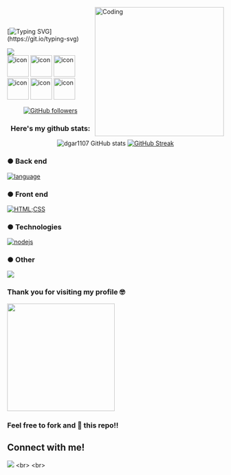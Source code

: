 <img align="right" alt="Coding" width="300" src="https://mir-s3-cdn-cf.behance.net/project_modules/hd/06f21a161921919.63cd7887d0a70.gif">
<br><br>

[![Typing SVG](https://readme-typing-svg.herokuapp.com?font=Architects+Daughter&color=7AF79A&size=30&lines=Hey!+I'm+Dang!;my+English+name+is+Edgar!;I'm+a+software+engineer.)](https://git.io/typing-svg)

<img src="https://profile-counter.glitch.me/Edgar1107/count.svg">


<div align="left">
  <img src="https://techstack-generator.vercel.app/java-icon.svg" alt="icon" width="50" height="50" />
  <img src="https://techstack-generator.vercel.app/python-icon.svg" alt="icon" width="50" height="50" />
  <img src="https://techstack-generator.vercel.app/ts-icon.svg" alt="icon" width="50" height="50" />
  <img src="https://techstack-generator.vercel.app/js-icon.svg" alt="icon"width="50" height="50" />
  <img src="https://techstack-generator.vercel.app/react-icon.svg" alt="icon" width="50" height="50" />
  <img src="https://techstack-generator.vercel.app/cpp-icon.svg" alt="icon" width="50" height="50" />
<div align="center">
 
 [![GitHub followers](https://img.shields.io/github/followers/Edgar1107.svg?style=social&label=Followers)](https://github.com/Edgar1107?tab=followers)


### Here's my github stats:

![dgar1107 GitHub stats](https://github-readme-stats.vercel.app/api?username=Edgar1107&show_icons=true&theme=radical) 
[![GitHub Streak](https://github-readme-streak-stats.herokuapp.com/?user=Edgar1107&theme=radical)](https://git.io/streak-stats) 

<div align="left">
 
 ### ● Back end
 [![language](https://skillicons.dev/icons?i=py,java,js,ts,c,cpp,ruby&theme=dark)](https://skillicons.dev)<p align="left"> 
 
 
 ### ● Front end
 [![HTML;CSS](https://skillicons.dev/icons?i=html,css)](https://skillicons.dev)
 
 ### ● Technologies
 [![nodejs](https://skillicons.dev/icons?i=nodejs)](https://skillicons.dev)

 ### ● Other
 <p align="left"> <a href="https://skillicons.dev"> <img src="https://skillicons.dev/icons?i=git,vscode,github,pr,ae,stackoverflow,sublime" /> </a> </p>
 
 ### Thank you for visiting my profile 🤓 

 <img width="250" src="https://gifdb.com/images/high/cute-cartoon-cat-bye-j5v46v5t4emf2gux.gif">
 
 ### Feel free to fork and 🌟 this repo!!
 
 <h2>Connect with me!</h2>
  
 [<img src = "https://img.shields.io/badge/facebook-%2320A1F1.svg?&style=for-the-badge&logo=facebook&logoColor=white">]([https://www.facebook.com/profile.php?id=100015181156377](https://www.facebook.com/profile.php?id=100077299681776))
 <br> <br>
